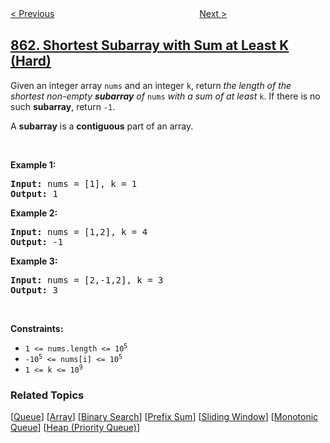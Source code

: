 <!--|This file generated by command(leetcode description); DO NOT EDIT.    |-->
<!--+----------------------------------------------------------------------+-->
<!--|@author    openset <openset.wang@gmail.com>                           |-->
<!--|@link      https://github.com/openset                                 |-->
<!--|@home      https://github.com/openset/leetcode                        |-->
<!--+----------------------------------------------------------------------+-->

[< Previous](../score-after-flipping-matrix "Score After Flipping Matrix")
　　　　　　　　　　　　　　　　
[Next >](../all-nodes-distance-k-in-binary-tree "All Nodes Distance K in Binary Tree")

## [862. Shortest Subarray with Sum at Least K (Hard)](https://leetcode.com/problems/shortest-subarray-with-sum-at-least-k "和至少为 K 的最短子数组")

<p>Given an integer array <code>nums</code> and an integer <code>k</code>, return <em>the length of the shortest non-empty <strong>subarray</strong> of </em><code>nums</code><em> with a sum of at least </em><code>k</code>. If there is no such <strong>subarray</strong>, return <code>-1</code>.</p>

<p>A <strong>subarray</strong> is a <strong>contiguous</strong> part of an array.</p>

<p>&nbsp;</p>
<p><strong>Example 1:</strong></p>
<pre><strong>Input:</strong> nums = [1], k = 1
<strong>Output:</strong> 1
</pre><p><strong>Example 2:</strong></p>
<pre><strong>Input:</strong> nums = [1,2], k = 4
<strong>Output:</strong> -1
</pre><p><strong>Example 3:</strong></p>
<pre><strong>Input:</strong> nums = [2,-1,2], k = 3
<strong>Output:</strong> 3
</pre>
<p>&nbsp;</p>
<p><strong>Constraints:</strong></p>

<ul>
	<li><code>1 &lt;= nums.length &lt;= 10<sup>5</sup></code></li>
	<li><code>-10<sup>5</sup> &lt;= nums[i] &lt;= 10<sup>5</sup></code></li>
	<li><code>1 &lt;= k &lt;= 10<sup>9</sup></code></li>
</ul>

### Related Topics
  [[Queue](../../tag/queue/README.md)]
  [[Array](../../tag/array/README.md)]
  [[Binary Search](../../tag/binary-search/README.md)]
  [[Prefix Sum](../../tag/prefix-sum/README.md)]
  [[Sliding Window](../../tag/sliding-window/README.md)]
  [[Monotonic Queue](../../tag/monotonic-queue/README.md)]
  [[Heap (Priority Queue)](../../tag/heap-priority-queue/README.md)]
